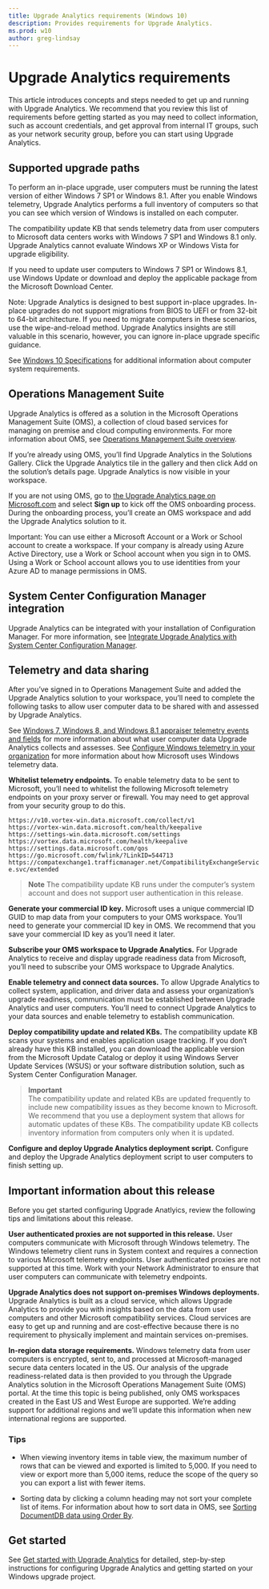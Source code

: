```yaml
---
title: Upgrade Analytics requirements (Windows 10)
description: Provides requirements for Upgrade Analytics.
ms.prod: w10
author: greg-lindsay
---
```


# Upgrade Analytics requirements

This article introduces concepts and steps needed to get up and running with Upgrade Analytics. We recommend that you review this list of requirements before getting started as you may need to collect information, such as account credentials, and get approval from internal IT groups, such as your network security group, before you can start using Upgrade Analytics.

## Supported upgrade paths 

To perform an in-place upgrade, user computers must be running the latest version of either Windows 7 SP1 or Windows 8.1. After you enable Windows telemetry, Upgrade Analytics performs a full inventory of computers so that you can see which version of Windows is installed on each computer.

The compatibility update KB that sends telemetry data from user computers to Microsoft data centers works with Windows 7 SP1 and Windows 8.1 only. Upgrade Analytics cannot evaluate Windows XP or Windows Vista for upgrade eligibility.

<!--With Windows 10, edition 1607, the compatibility update KB is installed automatically.-->

If you need to update user computers to Windows 7 SP1 or Windows 8.1, use Windows Update or download and deploy the applicable package from the Microsoft Download Center.

Note: Upgrade Analytics is designed to best support in-place upgrades. In-place upgrades do not support migrations from BIOS to UEFI or from 32-bit to 64-bit architecture. If you need to migrate computers in these scenarios, use the wipe-and-reload method. Upgrade Analytics insights are still valuable in this scenario, however, you can ignore in-place upgrade specific guidance.

See [Windows 10 Specifications](http://www.microsoft.com/en-US/windows/windows-10-specifications) for additional information about computer system requirements.

## Operations Management Suite

Upgrade Analytics is offered as a solution in the Microsoft Operations Management Suite (OMS), a collection of cloud based services for managing on premise and cloud computing environments. For more information about OMS, see [Operations Management Suite overview](http://azure.microsoft.com/en-us/documentation/articles/operations-management-suite-overview/).

If you’re already using OMS, you’ll find Upgrade Analytics in the Solutions Gallery. Click the Upgrade Analytics tile in the gallery and then click Add on the solution’s details page. Upgrade Analytics is now visible in your workspace.

If you are not using OMS, go to [the Upgrade Analytics page on Microsoft.com](https://www.microsoft.com/en-us/WindowsForBusiness/upgrade-analytics) and select **Sign up** to kick off the OMS onboarding process. During the onboarding process, you’ll create an OMS workspace and add the Upgrade Analytics solution to it.

Important: You can use either a Microsoft Account or a Work or School account to create a workspace. If your company is already using Azure Active Directory, use a Work or School account when you sign in to OMS. Using a Work or School account allows you to use identities from your Azure AD to manage permissions in OMS.

## System Center Configuration Manager integration

Upgrade Analytics can be integrated with your installation of Configuration Manager. For more information, see [Integrate Upgrade Analytics with System Center Configuration Manager](https://docs.microsoft.com/sccm/core/clients/manage/upgrade/upgrade-analytics).

## Telemetry and data sharing 

After you’ve signed in to Operations Management Suite and added the Upgrade Analytics solution to your workspace, you’ll need to complete the following tasks to allow user computer data to be shared with and assessed by Upgrade Analytics.

See [Windows 7, Windows 8, and Windows 8.1 appraiser telemetry events and fields](https://go.microsoft.com/fwlink/?LinkID=822965) for more information about what user computer data Upgrade Analytics collects and assesses. See [Configure Windows telemetry in your organization](https://technet.microsoft.com/itpro/windows/manage/configure-windows-telemetry-in-your-organization) for more information about how Microsoft uses Windows telemetry data.

**Whitelist telemetry endpoints.** To enable telemetry data to be sent to Microsoft, you’ll need to whitelist the following Microsoft telemetry endpoints on your proxy server or firewall. You may need to get approval from your security group to do this.

`https://v10.vortex-win.data.microsoft.com/collect/v1`<BR>
`https://vortex-win.data.microsoft.com/health/keepalive`<BR>
`https://settings-win.data.microsoft.com/settings`<BR>
`https://vortex.data.microsoft.com/health/keepalive`<BR>
`https://settings.data.microsoft.com/qos`<BR>
`https://go.microsoft.com/fwlink/?LinkID=544713`<BR>
`https://compatexchange1.trafficmanager.net/CompatibilityExchangeService.svc/extended`<BR>

>**Note** The compatibility update KB runs under the computer’s system account and does not support user authentication in this release.

**Generate your commercial ID key.** Microsoft uses a unique commercial ID GUID to map data from your computers to your OMS workspace. You’ll need to generate your commercial ID key in OMS. We recommend that you save your commercial ID key as you’ll need it later.

**Subscribe your OMS workspace to Upgrade Analytics.** For Upgrade Analytics to receive and display upgrade readiness data from Microsoft, you’ll need to subscribe your OMS workspace to Upgrade Analytics.

**Enable telemetry and connect data sources.** To allow Upgrade Analytics to collect system, application, and driver data and assess your organization’s upgrade readiness, communication must be established between Upgrade Analytics and user computers. You’ll need to connect Upgrade Analytics to your data sources and enable telemetry to establish communication.

**Deploy compatibility update and related KBs.** The compatibility update KB scans your systems and enables application usage tracking. If you don’t already have this KB installed, you can download the applicable version from the Microsoft Update Catalog or deploy it using Windows Server Update Services (WSUS) or your software distribution solution, such as System Center Configuration Manager.

>**Important**<br> The compatibility update and related KBs are updated frequently to include new compatibility issues as they become known to Microsoft. We recommend that you use a deployment system that allows for automatic updates of these KBs. The compatibility update KB collects inventory information from computers only when it is updated. 

**Configure and deploy Upgrade Analytics deployment script.** Configure and deploy the Upgrade Analytics deployment script to user computers to finish setting up.

## Important information about this release

Before you get started configuring Upgrade Anatlyics, review the following tips and limitations about this release.

**User authenticated proxies are not supported in this release.** User computers communicate with Microsoft through Windows telemetry. The Windows telemetry client runs in System context and requires a connection to various Microsoft telemetry endpoints. User authenticated proxies are not supported at this time. Work with your Network Administrator to ensure that user computers can communicate with telemetry endpoints.

**Upgrade Analytics does not support on-premises Windows deployments.** Upgrade Analytics is built as a cloud service, which allows Upgrade Analytics to provide you with insights based on the data from user computers and other Microsoft compatibility services. Cloud services are easy to get up and running and are cost-effective because there is no requirement to physically implement and maintain services on-premises.

**In-region data storage requirements.** Windows telemetry data from user computers is encrypted, sent to, and processed at Microsoft-managed secure data centers located in the US. Our analysis of the upgrade readiness-related data is then provided to you through the Upgrade Analytics solution in the Microsoft Operations Management Suite (OMS) portal. At the time this topic is being published, only OMS workspaces created in the East US and West Europe are supported. We’re adding support for additional regions and we’ll update this information when new international regions are supported.

### Tips

- When viewing inventory items in table view, the maximum number of rows that can be viewed and exported is limited to 5,000. If you need to view or export more than 5,000 items, reduce the scope of the query so you can export a list with fewer items.

- Sorting data by clicking a column heading may not sort your complete list of items. For information about how to sort data in OMS, see [Sorting DocumentDB data using Order By](https://azure.microsoft.com/documentation/articles/documentdb-orderby).

## Get started

See [Get started with Upgrade Analytics](upgrade-analytics-get-started.md) for detailed, step-by-step instructions for configuring Upgrade Analytics and getting started on your Windows upgrade project.
